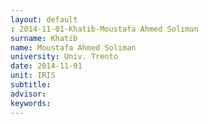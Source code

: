 ```yaml
---
layout: default 
: 2014-11-01-Khatib-Moustafa Ahmed Soliman
surname: Khatib
name: Moustafa Ahmed Soliman
university: Univ. Trento
date: 2014-11-01
unit: IRIS
subtitle: 
advisor: 
keywords: 
---
```

